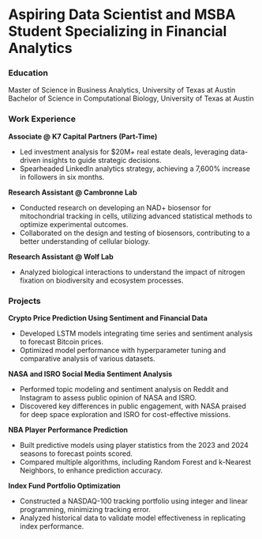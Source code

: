 # Aspiring Data Scientist and MSBA Student Specializing in Financial Analytics

### Education
Master of Science in Business Analytics, University of Texas at Austin  
Bachelor of Science in Computational Biology, University of Texas at Austin

### Work Experience
**Associate @ K7 Capital Partners (Part-Time)**  
- Led investment analysis for $20M+ real estate deals, leveraging data-driven insights to guide strategic decisions.
- Spearheaded LinkedIn analytics strategy, achieving a 7,600% increase in followers in six months.

**Research Assistant @ Cambronne Lab**  
- Conducted research on developing an NAD+ biosensor for mitochondrial tracking in cells, utilizing advanced statistical methods to optimize experimental outcomes.
- Collaborated on the design and testing of biosensors, contributing to a better understanding of cellular biology.

**Research Assistant @ Wolf Lab**  
- Analyzed biological interactions to understand the impact of nitrogen fixation on biodiversity and ecosystem processes.

### Projects
**Crypto Price Prediction Using Sentiment and Financial Data**  
- Developed LSTM models integrating time series and sentiment analysis to forecast Bitcoin prices.
- Optimized model performance with hyperparameter tuning and comparative analysis of various datasets.

**NASA and ISRO Social Media Sentiment Analysis**  
- Performed topic modeling and sentiment analysis on Reddit and Instagram to assess public opinion of NASA and ISRO.
- Discovered key differences in public engagement, with NASA praised for deep space exploration and ISRO for cost-effective missions.

**NBA Player Performance Prediction**  
- Built predictive models using player statistics from the 2023 and 2024 seasons to forecast points scored.
- Compared multiple algorithms, including Random Forest and k-Nearest Neighbors, to enhance prediction accuracy.

**Index Fund Portfolio Optimization**  
- Constructed a NASDAQ-100 tracking portfolio using integer and linear programming, minimizing tracking error.
- Analyzed historical data to validate model effectiveness in replicating index performance.
